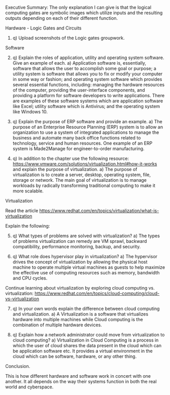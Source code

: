 
Executive Summary:
The only explanation I can give is that the logical computing gates are symbolic images which utilize inputs and the resulting outputs depending on each of their different function. 

Hardware - Logic Gates and Circuits

1. q) Upload screenshots of the Logic gates groupwork. 

Software

2. q) Explain the roles of application, utility and operating system software. Give an example of each.
	a) Application software is, essentially, software that allows the user to accomplish some goal or purpose; a utility system is software that allows you to fix or modify your computer in some way or fashion; and operating system software which provides several essential functions, including: managing the hardware resources of the computer, providing the user-interface components, and providing a platform for software developers to write applications. There are examples of these software systems which are application software like Excel; utility software which is Antivirus; and the operating system like Windows 10.

3. q) Explain the purpose of ERP software and provide an example.
 	a) The purpose of an Enterprise Resource Planning (ERP) system is to allow an organization to use a system of integrated applications to manage the business and automate many back office functions related to technology, service and human resources. One example of an ERP system is Made2Manage for engineer-to-order manufacturing.

4. q) In addition to the chapter use the following resource: https://www.vmware.com/solutions/virtualization.html#how-it-works and explain the purpose of virtualization.
a) The purpose of virtualization is to create a server, desktop, operating system, file, storage or network. The main goal of virtualization is to manage workloads by radically transforming traditional computing to make it more scalable.


Virtualization

Read the article https://www.redhat.com/en/topics/virtualization/what-is-virtualization

Explain the following:

5. q) What types of problems are solved with virtualization?
a) The types of problems virtualization can remedy are VM sprawl, backward compatibility, performance monitoring, backup, and security.

6. q) What role does hypervisor play in virtualization?
a) The hypervisor drives the concept of virtualization by allowing the physical host machine to operate multiple virtual machines as guests to help maximize the effective use of computing resources such as memory, bandwidth and CPU cycles.

Continue learning about virtualization by exploring cloud computing vs. virtualization:
https://www.redhat.com/en/topics/cloud-computing/cloud-vs-virtualization  

7. q) In your own words explain the difference between cloud computing and virtualization.
a) A Virtualization is a software that virtualizes hardware into multiple machines while Cloud computing is the combination of multiple hardware devices. 

8. q) Explain how a network administrator could move from virtualization to cloud computing?
a) Virtualization in Cloud Computing is a process in which the user of cloud shares the data present in the cloud which can be application software etc. It provides a virtual environment in the cloud which can be software, hardware, or any other thing.

Conclusion.

This is how different hardware and software work in concert with one another. It all depends on the way their systems function in both the real world and cyberspace.
